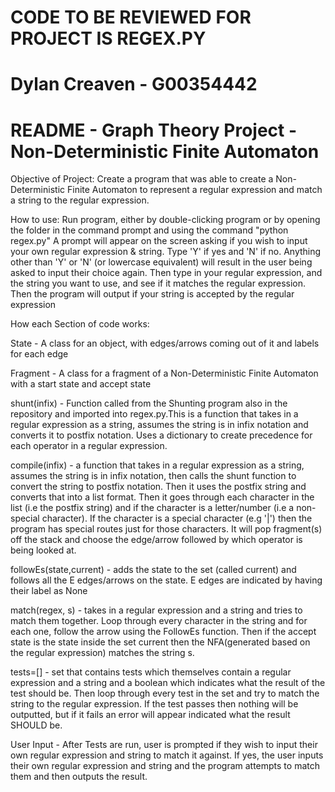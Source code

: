 # CODE TO BE REVIEWED FOR PROJECT IS REGEX.PY
# Dylan Creaven - G00354442
# README - Graph Theory Project - Non-Deterministic Finite Automaton


Objective of Project: Create a program that was able to create a Non-Deterministic Finite Automaton to represent a regular expression and match a string to the regular expression.

How to use: Run program, either by double-clicking program or by opening the folder in the command prompt and using the command "python regex.py" A prompt will appear on the screen asking if you wish to input your own regular expression & string. Type 'Y' if yes and 'N' if no. Anything other than 'Y' or 'N' (or lowercase equivalent) will result in the user being asked to input their choice again. Then type in your regular expression, and the string you want to use, and see if it matches the regular expression. Then the program will output if your string is accepted by the regular expression

How each Section of code works:

State - A class for an object, with edges/arrows coming out of it and labels for each edge

Fragment - A class for a fragment of a Non-Deterministic Finite Automaton with a start state and accept state

shunt(infix) - Function called from the Shunting program also in the repository and imported into regex.py.This is a function that takes in a regular expression as a string, assumes the string is in infix notation and converts it to postfix notation. Uses a dictionary to create precedence for each operator in a regular expression.

compile(infix) - a function that takes in a regular expression as a string, assumes the string is in infix notation, then calls the shunt function to convert the string to postfix notation. Then it uses the postfix string and converts that into a list format. Then it goes through each character in the list (i.e the postfix string) and if the character is a letter/number (i.e a non-special character). If the character is a special character (e.g '|') then the program has special routes just for those characters. It will pop fragment(s) off the stack and choose the edge/arrow followed by which operator is being looked at.

followEs(state,current) - adds the state to the set (called current) and follows all the E edges/arrows on the state. E edges are indicated by having their label as None

match(regex, s) - takes in a regular expression and a string and tries to match them together. Loop through every character in the string and for each one, follow the arrow using the FollowEs function. Then if the accept state is the state inside the set current then the NFA(generated based on the regular expression) matches the string s.

tests=[] - set that contains tests which themselves contain a regular expression and a string and a boolean which indicates what the result of the test should be. Then loop through every test in the set and try to match the string to the regular expression. If the test passes then nothing will be outputted, but if it fails an error will appear indicated what the result SHOULD be.

User Input - After Tests are run, user is prompted if they wish to input their own regular expression and string to match it against. If yes, the user inputs their own regular expression and string and the program attempts to match them and then outputs the result.

